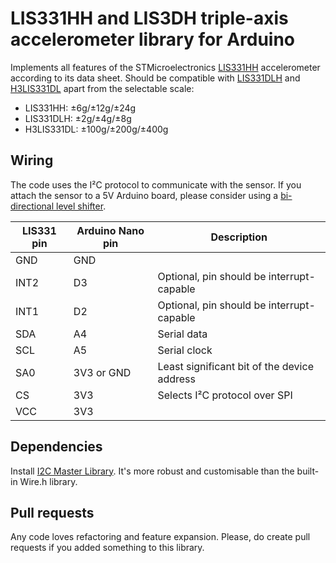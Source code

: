 LIS331HH and LIS3DH triple-axis accelerometer library for Arduino
=================================================================

Implements all features of the STMicroelectronics [LIS331HH](http://www.st.com/content/st_com/en/products/mems-and-sensors/accelerometers/lis331hh.html) accelerometer according to its data sheet. Should be compatible with [LIS331DLH](http://www.st.com/content/st_com/en/products/mems-and-sensors/accelerometers/lis331dlh.html) and [H3LIS331DL](http://www.st.com/en/mems-and-sensors/h3lis331dl.html) apart from the selectable scale:

* LIS331HH: ±6g/±12g/±24g
* LIS331DLH: ±2g/±4g/±8g
* H3LIS331DL: ±100g/±200g/±400g

## Wiring

The code uses the I²C protocol to communicate with the sensor. If you attach the sensor to a 5V Arduino board, please consider using a [bi-directional level shifter](https://playground.arduino.cc/Main/I2CBi-directionalLevelShifter).

| LIS331 pin | Arduino Nano pin | Description                                 |
|------------|------------------|---------------------------------------------|
| GND        | GND              |                                             |
| INT2       | D3               | Optional, pin should be interrupt-capable   |
| INT1       | D2               | Optional, pin should be interrupt-capable   |
| SDA        | A4               | Serial data                                 |
| SCL        | A5               | Serial clock                                |
| SA0        | 3V3 or GND       | Least significant bit of the device address |
| CS         | 3V3              | Selects I²C protocol over SPI               |
| VCC        | 3V3              |                                             |

## Dependencies

Install [I2C Master Library](http://dsscircuits.com/index.php/articles/66-arduino-i2c-master-library). It's more robust and customisable than the built-in Wire.h library.

## Pull requests

Any code loves refactoring and feature expansion. Please, do create pull requests if you added something to this library.

